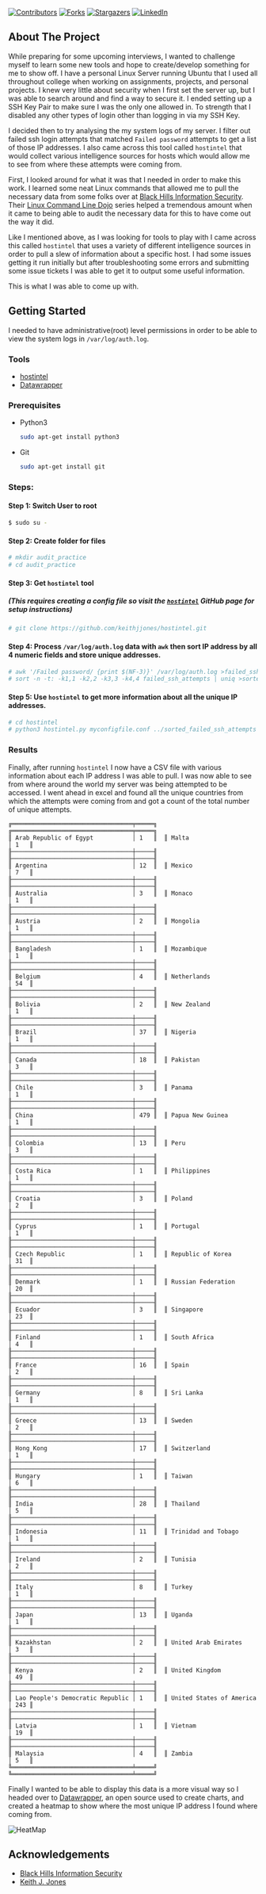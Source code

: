 <!-- PROJECT SHIELDS -->
<!--
*** I'm using markdown "reference style" links for readability.
*** Reference links are enclosed in brackets [ ] instead of parentheses ( ).
*** See the bottom of this document for the declaration of the reference variables
*** for contributors-url, forks-url, etc. This is an optional, concise syntax you may use.
*** https://www.markdownguide.org/basic-syntax/#reference-style-links
-->
[![Contributors][contributors-shield]][contributors-url]
[![Forks][forks-shield]][forks-url]
[![Stargazers][stars-shield]][stars-url]
[![LinkedIn][linkedin-shield]][linkedin-url]

<!-- ABOUT THE PROJECT -->
## About The Project
While preparing for some upcoming interviews, I wanted to challenge myself to learn some new tools and hope to create/develop something for me to show off. I have a personal Linux Server running Ubuntu that I used all throughout college when working on assignments, projects, and personal projects. I knew very little about security when I first set the server up, but I was able to search around and find a way to secure it. I ended setting up a SSH Key Pair to make sure I was the only one allowed in. To strength that I disabled any other types of login other than logging in via my SSH Key.

I decided then to try analysing the my system logs of my server. I filter out failed ssh login attempts that matched `Failed password` attempts to get a list of those IP addresses. I also came across this tool called `hostintel` that would collect various intelligence sources for hosts which would allow me to see from where these attempts were coming from.

First, I looked around for what it was that I needed in order to make this work. I learned some neat Linux commands that allowed me to pull the necessary data from some folks over at [Black Hills Information Security](https://www.youtube.com/channel/UCJ2U9Dq9NckqHMbcUupgF0A). Their [Linux Command Line Dojo](https://youtube.com/playlist?list=PLTUOBi7lRRg_Ri3dBfWCAFP4cQXQnDt6G) series helped a tremendous amount when it came to being able to audit the necessary data for this to have come out the way it did.

Like I mentioned above, as I was looking for tools to play with I came across this called `hostintel` that uses a variety of different intelligence sources in order to pull a slew of information about a specific host. I had some issues getting it run initially but after troubleshooting some errors and submitting some issue tickets I was able to get it to output some useful information.

This is what I was able to come up with.

<!-- GETTING STARTED -->
## Getting Started
I needed to have administrative(root) level permissions in order to be able to view the system logs in `/var/log/auth.log`.

<!-- TOOLS -->
### Tools
* [hostintel](https://github.com/keithjjones/hostintel)
* [Datawrapper](https://app.datawrapper.de)

<!-- PREREQUISITES -->
### Prerequisites
* Python3
  ```sh
  sudo apt-get install python3
  ```
* Git
  ```sh
  sudo apt-get install git
  ```
### Steps:
#### Step 1: Switch User to root
  ```sh
  $ sudo su -
  ```
  
#### Step 2: Create folder for files
  ```sh
  # mkdir audit_practice
  # cd audit_practice
  ```
  
#### Step 3: Get `hostintel` tool 
##### (*This requires creating a config file so visit the [`hostintel`](https://github.com/keithjjones/hostintel) GitHub page for setup instructions*)
  ```sh
  # git clone https://github.com/keithjjones/hostintel.git
  ```

#### Step 4: Process `/var/log/auth.log` data with `awk` then sort IP address by all 4 numeric fields and store unique addresses. 
  ```sh  
  # awk '/Failed password/ {print $(NF-3)}' /var/log/auth.log >failed_ssh_attempts
  # sort -n -t: -k1,1 -k2,2 -k3,3 -k4,4 failed_ssh_attempts | uniq >sorted_failed_ssh_attempts
  ```
  
#### Step 5: Use `hostintel` to get more information about all the unique IP addresses.
  ```sh  
  # cd hostintel
  # python3 hostintel.py myconfigfile.conf ../sorted_failed_ssh_attempts -s -o >../sorted_failed_ssh_attempts.csv
  ```

### Results
Finally, after running `hostintel` I now have a CSV file with various information about each IP address I was able to pull. I was now able to see from where around the world my server was being attempted to be accessed. I went ahead in excel and found all the unique countries from which the attempts were coming from and got a count of the total number of unique attempts.

```
╔══════════════════════════════════╤═════╗	╔══════════════════════════════════╤═════╗
║ Arab Republic of Egypt           │ 1   ║	║ Malta                            │ 1   ║
╟──────────────────────────────────┼─────╢	╟──────────────────────────────────┼─────╢
║ Argentina                        │ 12  ║	║ Mexico                           │ 7   ║
╟──────────────────────────────────┼─────╢	╟──────────────────────────────────┼─────╢
║ Australia                        │ 3   ║	║ Monaco                           │ 1   ║
╟──────────────────────────────────┼─────╢	╟──────────────────────────────────┼─────╢
║ Austria                          │ 2   ║	║ Mongolia                         │ 1   ║
╟──────────────────────────────────┼─────╢	╟──────────────────────────────────┼─────╢
║ Bangladesh                       │ 1   ║	║ Mozambique                       │ 1   ║
╟──────────────────────────────────┼─────╢	╟──────────────────────────────────┼─────╢
║ Belgium                          │ 4   ║	║ Netherlands                      │ 54  ║
╟──────────────────────────────────┼─────╢	╟──────────────────────────────────┼─────╢
║ Bolivia                          │ 2   ║	║ New Zealand                      │ 1   ║
╟──────────────────────────────────┼─────╢	╟──────────────────────────────────┼─────╢
║ Brazil                           │ 37  ║	║ Nigeria                          │ 1   ║
╟──────────────────────────────────┼─────╢	╟──────────────────────────────────┼─────╢
║ Canada                           │ 18  ║	║ Pakistan                         │ 3   ║
╟──────────────────────────────────┼─────╢	╟──────────────────────────────────┼─────╢
║ Chile                            │ 3   ║	║ Panama                           │ 1   ║
╟──────────────────────────────────┼─────╢	╟──────────────────────────────────┼─────╢
║ China                            │ 479 ║	║ Papua New Guinea                 │ 1   ║
╟──────────────────────────────────┼─────╢	╟──────────────────────────────────┼─────╢
║ Colombia                         │ 13  ║	║ Peru                             │ 3   ║
╟──────────────────────────────────┼─────╢	╟──────────────────────────────────┼─────╢
║ Costa Rica                       │ 1   ║	║ Philippines                      │ 1   ║
╟──────────────────────────────────┼─────╢	╟──────────────────────────────────┼─────╢
║ Croatia                          │ 3   ║	║ Poland                           │ 2   ║
╟──────────────────────────────────┼─────╢	╟──────────────────────────────────┼─────╢
║ Cyprus                           │ 1   ║	║ Portugal                         │ 1   ║
╟──────────────────────────────────┼─────╢	╟──────────────────────────────────┼─────╢
║ Czech Republic                   │ 1   ║	║ Republic of Korea                │ 31  ║
╟──────────────────────────────────┼─────╢	╟──────────────────────────────────┼─────╢
║ Denmark                          │ 1   ║	║ Russian Federation               │ 20  ║
╟──────────────────────────────────┼─────╢	╟──────────────────────────────────┼─────╢
║ Ecuador                          │ 3   ║	║ Singapore                        │ 23  ║
╟──────────────────────────────────┼─────╢	╟──────────────────────────────────┼─────╢
║ Finland                          │ 1   ║	║ South Africa                     │ 4   ║
╟──────────────────────────────────┼─────╢	╟──────────────────────────────────┼─────╢
║ France                           │ 16  ║	║ Spain                            │ 2   ║
╟──────────────────────────────────┼─────╢	╟──────────────────────────────────┼─────╢
║ Germany                          │ 8   ║	║ Sri Lanka                        │ 1   ║
╟──────────────────────────────────┼─────╢	╟──────────────────────────────────┼─────╢
║ Greece                           │ 13  ║	║ Sweden                           │ 2   ║
╟──────────────────────────────────┼─────╢	╟──────────────────────────────────┼─────╢
║ Hong Kong                        │ 17  ║	║ Switzerland                      │ 1   ║
╟──────────────────────────────────┼─────╢	╟──────────────────────────────────┼─────╢
║ Hungary                          │ 1   ║	║ Taiwan                           │ 6   ║
╟──────────────────────────────────┼─────╢	╟──────────────────────────────────┼─────╢
║ India                            │ 28  ║	║ Thailand                         │ 5   ║
╟──────────────────────────────────┼─────╢	╟──────────────────────────────────┼─────╢
║ Indonesia                        │ 11  ║	║ Trinidad and Tobago              │ 1   ║
╟──────────────────────────────────┼─────╢	╟──────────────────────────────────┼─────╢
║ Ireland                          │ 2   ║	║ Tunisia                          │ 2   ║
╟──────────────────────────────────┼─────╢	╟──────────────────────────────────┼─────╢
║ Italy                            │ 8   ║	║ Turkey                           │ 1   ║
╟──────────────────────────────────┼─────╢	╟──────────────────────────────────┼─────╢
║ Japan                            │ 13  ║	║ Uganda                           │ 1   ║
╟──────────────────────────────────┼─────╢	╟──────────────────────────────────┼─────╢
║ Kazakhstan                       │ 2   ║	║ United Arab Emirates             │ 3   ║
╟──────────────────────────────────┼─────╢	╟──────────────────────────────────┼─────╢
║ Kenya                            │ 2   ║	║ United Kingdom                   │ 49  ║
╟──────────────────────────────────┼─────╢	╟──────────────────────────────────┼─────╢
║ Lao People's Democratic Republic │ 1   ║	║ United States of America         │ 243 ║
╟──────────────────────────────────┼─────╢	╟──────────────────────────────────┼─────╢
║ Latvia                           │ 1   ║	║ Vietnam                          │ 19  ║
╟──────────────────────────────────┼─────╢	╟──────────────────────────────────┼─────╢
║ Malaysia                         │ 4   ║	║ Zambia                           │ 5   ║
╚══════════════════════════════════╧═════╝	╚══════════════════════════════════╧═════╝
```

Finally I wanted to be able to display this data is a more visual way so I headed over to [Datawrapper](https://app.datawrapper.de), an open source used to create charts, and created a heatmap to show where the most unique IP address I found where coming from.

![HeatMap](images/failed-ssh-login-attempts-heat-map.png)

<!-- ACKNOWLEDGEMENTS -->
## Acknowledgements

* [Black Hills Information Security](https://www.youtube.com/channel/UCJ2U9Dq9NckqHMbcUupgF0A)
* [Keith J. Jones](https://github.com/keithjjones/hostintel)

[contributors-shield]: https://img.shields.io/github/contributors/ocastaneda3/multilayer-perceptron.svg?style=for-the-badge
[contributors-url]: https://github.com/ocastaneda3/multilayer-perceptron/graphs/contributors
[forks-shield]: https://img.shields.io/github/forks/ocastaneda3/multilayer-perceptron.svg?style=for-the-badge
[forks-url]: https://github.com/ocastaneda3/multilayer-perceptron/network/members
[stars-shield]: https://img.shields.io/github/stars/ocastaneda3/multilayer-perceptron.svg?style=for-the-badge
[stars-url]: https://github.com/ocastaneda3/multilayer-perceptron/stargazers
[linkedin-shield]: https://img.shields.io/badge/-LinkedIn-black.svg?style=for-the-badge&logo=linkedin&colorB=555
[linkedin-url]: https://linkedin.com/in/oscar-castaneda93/

